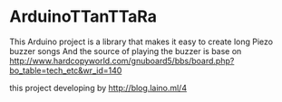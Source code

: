 # ArduinoTTanTTaRa
This Arduino project is a library that makes it easy to create long Piezo buzzer songs And the source of playing the buzzer is base on http://www.hardcopyworld.com/gnuboard5/bbs/board.php?bo_table=tech_etc&wr_id=140

this project developing by http://blog.laino.ml/4
